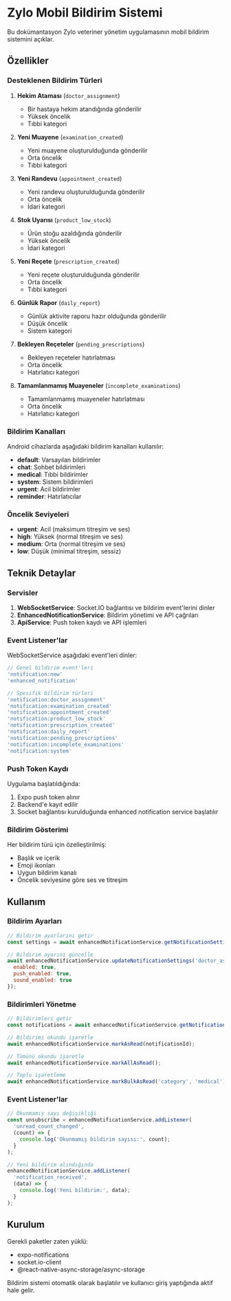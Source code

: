 # Zylo Mobil Bildirim Sistemi

Bu dokümantasyon Zylo veteriner yönetim uygulamasının mobil bildirim sistemini açıklar.

## Özellikler

### Desteklenen Bildirim Türleri

1. **Hekim Ataması** (`doctor_assignment`)
   - Bir hastaya hekim atandığında gönderilir
   - Yüksek öncelik
   - Tıbbi kategori

2. **Yeni Muayene** (`examination_created`)
   - Yeni muayene oluşturulduğunda gönderilir
   - Orta öncelik
   - Tıbbi kategori

3. **Yeni Randevu** (`appointment_created`)
   - Yeni randevu oluşturulduğunda gönderilir
   - Orta öncelik
   - İdari kategori

4. **Stok Uyarısı** (`product_low_stock`)
   - Ürün stoğu azaldığında gönderilir
   - Yüksek öncelik
   - İdari kategori

5. **Yeni Reçete** (`prescription_created`)
   - Yeni reçete oluşturulduğunda gönderilir
   - Orta öncelik
   - Tıbbi kategori

6. **Günlük Rapor** (`daily_report`)
   - Günlük aktivite raporu hazır olduğunda gönderilir
   - Düşük öncelik
   - Sistem kategori

7. **Bekleyen Reçeteler** (`pending_prescriptions`)
   - Bekleyen reçeteler hatırlatması
   - Orta öncelik
   - Hatırlatıcı kategori

8. **Tamamlanmamış Muayeneler** (`incomplete_examinations`)
   - Tamamlanmamış muayeneler hatırlatması
   - Orta öncelik
   - Hatırlatıcı kategori

### Bildirim Kanalları

Android cihazlarda aşağıdaki bildirim kanalları kullanılır:

- **default**: Varsayılan bildirimler
- **chat**: Sohbet bildirimleri
- **medical**: Tıbbi bildirimler
- **system**: Sistem bildirimleri
- **urgent**: Acil bildirimler
- **reminder**: Hatırlatıcılar

### Öncelik Seviyeleri

- **urgent**: Acil (maksimum titreşim ve ses)
- **high**: Yüksek (normal titreşim ve ses)
- **medium**: Orta (normal titreşim ve ses)
- **low**: Düşük (minimal titreşim, sessiz)

## Teknik Detaylar

### Servisler

1. **WebSocketService**: Socket.IO bağlantısı ve bildirim event'lerini dinler
2. **EnhancedNotificationService**: Bildirim yönetimi ve API çağrıları
3. **ApiService**: Push token kaydı ve API işlemleri

### Event Listener'lar

WebSocketService aşağıdaki event'leri dinler:

```javascript
// Genel bildirim event'leri
'notification:new'
'enhanced_notification'

// Spesifik bildirim türleri
'notification:doctor_assignment'
'notification:examination_created'
'notification:appointment_created'
'notification:product_low_stock'
'notification:prescription_created'
'notification:daily_report'
'notification:pending_prescriptions'
'notification:incomplete_examinations'
'notification:system'
```

### Push Token Kaydı

Uygulama başlatıldığında:
1. Expo push token alınır
2. Backend'e kayıt edilir
3. Socket bağlantısı kurulduğunda enhanced notification service başlatılır

### Bildirim Gösterimi

Her bildirim türü için özelleştirilmiş:
- Başlık ve içerik
- Emoji ikonları
- Uygun bildirim kanalı
- Öncelik seviyesine göre ses ve titreşim

## Kullanım

### Bildirim Ayarları

```javascript
// Bildirim ayarlarını getir
const settings = await enhancedNotificationService.getNotificationSettings();

// Bildirim ayarını güncelle
await enhancedNotificationService.updateNotificationSettings('doctor_assignment', {
  enabled: true,
  push_enabled: true,
  sound_enabled: true
});
```

### Bildirimleri Yönetme

```javascript
// Bildirimleri getir
const notifications = await enhancedNotificationService.getNotifications(20, 0);

// Bildirimi okundu işaretle
await enhancedNotificationService.markAsRead(notificationId);

// Tümünü okundu işaretle
await enhancedNotificationService.markAllAsRead();

// Toplu işaretleme
await enhancedNotificationService.markBulkAsRead('category', 'medical');
```

### Event Listener'lar

```javascript
// Okunmamış sayı değişikliği
const unsubscribe = enhancedNotificationService.addListener(
  'unread_count_changed', 
  (count) => {
    console.log('Okunmamış bildirim sayısı:', count);
  }
);

// Yeni bildirim alındığında
enhancedNotificationService.addListener(
  'notification_received', 
  (data) => {
    console.log('Yeni bildirim:', data);
  }
);
```

## Kurulum

Gerekli paketler zaten yüklü:
- expo-notifications
- socket.io-client
- @react-native-async-storage/async-storage

Bildirim sistemi otomatik olarak başlatılır ve kullanıcı giriş yaptığında aktif hale gelir. 